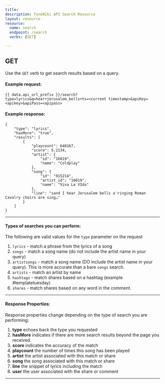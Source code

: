 ```yaml
---
title: 
description: TuneWiki API Search Resource
layout: resource
resource:
  name: search 
  endpoint: /search
  verbs: [GET]

---
```


## <a class="anchor" id="GET"></a>GET
Use the `GET` verb to get search results based on a query.

#### Example request:

    {{ data.api_url_prefix }}/search?type=lyrics&q=hear+jerusalem_bells+ts=<current timestamp>&apiKey=<apikey>&apiPass=<apipass>


#### Example response:


    {
        "type": "lyrics",
        "hasMore": "true",
        "results": [
            {
                "playcount": 648167,
                "score": 5.2134,
                "artist": {
                    "id": "16019",
                    "name": "Coldplay"
                },
                "song": {
                    "id": "915214",
                    "artist_id": "16019",
                    "name": "Viva La VIda"
                },
                "line": "sand I hear Jerusalem bells a'ringing Roman Cavalry choirs are sing…"
            }
        ]
    }

- - -

#### Types of searches you can perform:
The following are valid values for the `type` parameter on the request  

1. `lyrics` - match a phrase from the lyrics of a song
1. `songs` - match a song name (do not include the artist name in your query)
1. `artistsongs` - match a song name (DO include the artist name in your query).  This is more accurate than a bare `songs` search.
1. `artists` - match an artist by name
1. `hashtags` - match shares based on a hashtag (example #templatetuesday)
1. `shares` - match shares based on any word in the comment.

- - -

#### Response Properties:
Response properties change depending on the type of search you are performing:  

1. **type** echoes back the type you requested
1. **hasMore** indicates if there are more search results beyond the page you received.
1. **score** indicates the accuracy of the match
1. **playcount** the number of times this song has been played
1. **artist** the artist associated with this match or share
1. **song** the song associated with this match or share
1. **line** the snippet of lyrics including the match 
1. **user** the user associated with the share or comment

- - -
